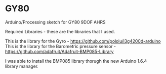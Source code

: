 GY80
====

Arduino/Processing sketch for GY80 9DOF AHRS


Required Libraries - these are the libraries that I used.

This is the library for the Gyro - https://github.com/pololu/l3g4200d-arduino
This is the library for the Barometric pressure sensor - https://github.com/adafruit/Adafruit-BMP085-Library

I was able to install the BMP085 library thorugh the new Arduino 1.6.4 library manager.


